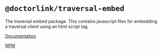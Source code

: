 # `@doctorlink/traversal-embed`

The traversal embed package. This contains javascript files for embedding a traversal client using an html script tag.

[Documentation](https://npm.doctorlink.com/modules/_doctorlink_traversal_embed.html)

[NPM](https://www.npmjs.com/package/@doctorlink/traversal-embed)
